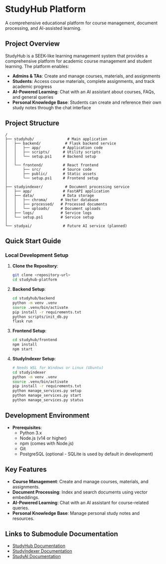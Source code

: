 # StudyHub Platform

A comprehensive educational platform for course management, document processing, and AI-assisted learning.

## Project Overview

StudyHub is a SEEK-like learning management system that provides a comprehensive platform for academic course management and student learning. The platform enables:

- **Admins & TAs**: Create and manage courses, materials, and assignments
- **Students**: Access course materials, complete assignments, and track academic progress
- **AI-Powered Learning**: Chat with an AI assistant about courses, FAQs, and general queries
- **Personal Knowledge Base**: Students can create and reference their own study notes through the chat interface

## Project Structure

```plaintext
/
├── studyhub/               # Main application
│   ├── backend/           # Flask backend service
│   │   ├── app/          # Application code
│   │   ├── scripts/      # Utility scripts
│   │   └── setup.ps1     # Backend setup
│   │
│   └── frontend/         # React frontend
│       ├── src/          # Source code
│       ├── public/       # Static assets
│       └── setup.ps1     # Frontend setup
│
├── studyindexer/          # Document processing service
│   ├── app/              # FastAPI application
│   ├── data/             # Data storage
│   │   ├── chroma/      # Vector database
│   │   ├── processed/   # Processed documents
│   │   └── uploads/     # Document uploads
│   ├── logs/            # Service logs
│   └── setup.ps1        # Service setup
│
└── studyai/              # Future AI service (planned)
```

## Quick Start Guide

### Local Development Setup

1. **Clone the Repository**:
   ```bash
   git clone <repository-url>
   cd studyhub-platform
   ```

2. **Backend Setup**:
   ```bash
   cd studyhub/backend
   python -m venv .venv
   source .venv/bin/activate
   pip install -r requirements.txt
   python scripts/init_db.py
   flask run
   ```

3. **Frontend Setup**:
   ```bash
   cd studyhub/frontend
   npm install
   npm start
   ```

4. **StudyIndexer Setup**:
   ```bash
   # Needs WSL for Windows or Linux (Ubuntu)
   cd studyindexer
   python -m venv .venv
   source .venv/bin/activate
   pip install -r requirements.txt
   python manage_services.py setup
   python manage_services.py start
   python manage_services.py status
   ```

## Development Environment

- **Prerequisites**:
  - Python 3.x
  - Node.js (v14 or higher)
  - npm (comes with Node.js)
  - Git
  - PostgreSQL (optional - SQLite is used by default in development)

## Key Features

- **Course Management**: Create and manage courses, materials, and assignments.
- **Document Processing**: Index and search documents using vector embeddings.
- **AI-Powered Learning**: Chat with an AI assistant for course-related queries.
- **Personal Knowledge Base**: Manage personal study notes and resources.

## Links to Submodule Documentation

- [StudyHub Documentation](studyhub/README.md)
- [StudyIndexer Documentation](studyindexer/README.md)
- [StudyAI Documentation](studyai/README.md)
